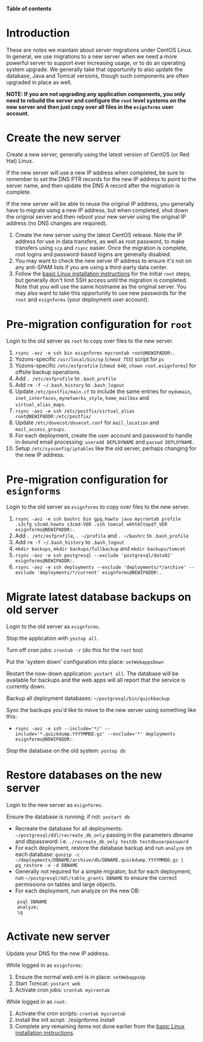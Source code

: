#### Table of contents ####


# Introduction #

These are notes we maintain about server migrations under CentOS Linux. In general, we use migrations to a new server when we need a more powerful server to support ever increasing usage, or to do an operating system upgrade. We generally take that opportunity to also update the database, Java and Tomcat versions, though such components are often upgraded in place as well.

**NOTE: If you are not upgrading any application components, you only need to rebuild the server and configure the `root` level systems on the new server and then just copy over all files in the `esignforms` user account.**

# Create the new server #

Create a new server, generally using the latest version of CentOS (or Red Hat) Linux.

If the new server will use a new IP address when completed, be sure to remember to set the DNS PTR records for the new IP address to point to the server name, and then update the DNS A record after the migration is complete.

If the new server will be able to reuse the original IP address, you generally have to migrate using a new IP address, but when completed, shut down the original server and then reboot your new server using the original IP address (no DNS changes are required).

  1. Create the new server using the latest CentOS release. Note the IP address for use in data transfers, as well as root password, to make transfers using `scp` and `rsync` easier. Once the migration is complete, root logins and password-based logins are generally disabled.
  1. You may want to check the new server IP address to ensure it's not on any anti-SPAM lists if you are using a third-party data center.
  1. Follow the [basic Linux installation instructions](Installation#General_Linux_X64_server_setup_information.md) for the initial `root` steps, but generally don't limit SSH access until the migration is completed. Note that you will use the same hostname as the original server. You may also want to take this opportunity to use new passwords for the `root` and `esignforms` (your deployment user account).

# Pre-migration configuration for `root` #

Login to the old server as `root` to copy over files to the new server.

  1. `rsync -avz -e ssh bin esignforms mycrontab root@NEWIPADDR:.`
  1. Yozons-specific `/usr/local/bin/sp` (`chmod 755`) script for `ps`
  1. Yozons-specific `/etc/esfprofile` (`chmod 640`, `chown root.esignforms`) for offsite backup operations.
  1. Add `. /etc/esfprofile` to `.bash_profile`
  1. Add `rm -f ~/.bash_history` to `.bash_logout`
  1. Update `/etc/postfix/main.cf` to include the same entries for `mydomain`, `inet_interfaces`, `mynetworks_style`, `home_mailbox` and `virtual_alias_maps`.
  1. `rsync -avz -e ssh /etc/postfix/virtual_alias root@NEWIPADDR:/etc/postfix/`
  1. Update `/etc/dovecot/dovecot.conf` for `mail_location` and `mail_access_groups`.
  1. For each deployment, create the user account and password to handle in-bound email processing: `useradd DEPLOYNAME` and `passwd DEPLOYNAME`.
  1. Setup `/etc/sysconfig/iptables` like the old server, perhaps changing for the new IP address.

# Pre-migration configuration for `esignforms` #

Login to the old server as `esignforms` to copy over files to the new server.

  1. `rsync -avz -e ssh bashrc bin gpg.howto java mycrontab profile .s3cfg s3cmd.howto s3cmd-VER .ssh tomcat wkhtmltopdf_VER esignforms@NEWIPADDR:.`
  1. Add `. /etc/esfprofile`, `. ~/profile` and `. ~/bashrc` to `.bash_profile`
  1. Add `rm -f ~/.bash_history` to `.bash_logout`
  1. `mkdir backups`, `mkdir backups/fullbackup` and `mkdir backups/tomcat`
  1. `rsync -avz -e ssh postgresql --exclude 'postgresql/data92' esignforms@NEWIPADDR:.`
  1. `rsync -avz -e ssh deployments --exclude 'deployments/*/archive' --exclude 'deployments/*/current' esignforms@NEWIPADDR:.`

# Migrate latest database backups on old server #

Login to the old server as `esignforms`.

Stop the application with `yostop all`.

Turn off cron jobs: `crontab -r`  (do this for the `root` too)

Put the 'system down' configuration into place: `setWebappsDown`

Restart the now-down application: `yostart all`.  The database will be available for backups and the web apps will all report that the service is currently down.

Backup all deployment databases: `~/postgresql/bin/quickbackup`

Sync the backups you'd like to move to the new server using something like this:

  * `rsync -avz -e ssh --include='*/' --include='*.quickdump.YYYYMMDD.gz' --exclude='*' deployments esignforms@NEWIPADDR:.`

Stop the database on the old system: `yostop db`

# Restore databases on the new server #

Login to the new server as `esignforms`.

Ensure the database is running; if not: `yostart db`

  * Recreate the database for all deployments: `~/postgresql/ddl/recreate_db_only` passing in the parameters dbname and dbpassword: i.e. `./recreate_db_only testdb testdbuserpassword`
  * For each deployment, restore the database backup and run `analyze` on each database: `gunzip -c ~/deployments/DBNAME/archive/db/DBNAME.quickdump.YYYYMMDD.gz | pg_restore -v -d DBNAME`
  * Generally not required for a simple migraton, but for each deployment, run `~/postgresql/ddl/table_grants DBNAME` to ensure the correct permissions on tables and large objects.
  * For each deployment, run analyze on the new DB:
```
    psql DBNAME
    analyze;
    \q
```

# Activate new server #

Update your DNS for the new IP address.

While logged in as `esignforms`:
  1. Ensure the normal web.xml is in place: `setWebappsUp`
  1. Start Tomcat: `yostart web`
  1. Activate cron jobs: `crontab mycrontab`

While logged in as `root`:

  1. Activate the cron scripts: `crontab mycrontab`
  1. Install the init script: ./esignforms install
  1. Complete any remaining items not done earlier from the [basic Linux installation instructions](Installation#General_Linux_X64_server_setup_information.md).